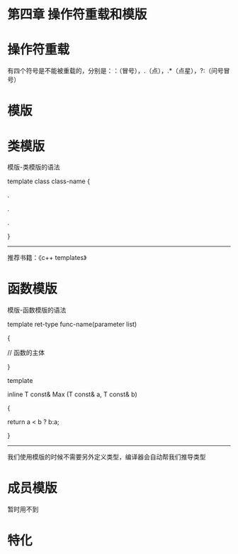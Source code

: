 # 第四章 操作符重载和模版

# 操作符重载

有四个符号是不能被重载的，分别是：：（冒号），.（点），.*（点星），?:（问号冒号）

# 模版

# 类模版

模版-类模版的语法

template <class type> class class-name {

.

.

.

}

---

推荐书籍：《c++ templates》

# 函数模版

模版-函数模版的语法

template <typename type> ret-type func-name(parameter list)

{

// 函数的主体

}

template <typename T>

inline T const& Max (T const& a, T const& b)

{

return a < b ? b:a;

}

---

我们使用模版的时候不需要另外定义类型，编译器会自动帮我们推导类型

# 成员模版

暂时用不到

# 特化